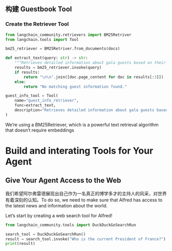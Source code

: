 
## 构建 Guestbook Tool

### Create  the Retriever Tool

```python
from langchain_community.retrievers import BM25Retriver
from langchain.tools import Tool

bm25_retriever = BM25Retriver.from_documents(docs)

def extract_text(query: str) -> str:
	"""Retrieves detailed information about gala guests based on their name or relation."""
	results = bm25_retriever.invoke(query)
	if results:
        return "\n\n".join([doc.page_content for doc in results[:3]])
    else:
        return "No matching guest information found."

guest_info_tool = Tool(
    name="guest_info_retriever",
    func=extract_text,
    description="Retrieves detailed information about gala guests based on their name or relation."
)
```

We’re using a BM25Retriever, which is a powerful text retrieval algorithm that doesn’t require embeddings

# Build and interating Tools for Your Agent

## Give Your Agent Access to the Web

我们希望阿尔弗雷德展现出自己作为一名真正的博学多才的主持人的风采，对世界有着深刻的认知。To do so, we need to make sure that Alfred has access to the latest news and information about the world.

Let’s start by creating a web search tool for Alfred!

```python
from langchain_community.tools import DuckDuckGoSearchRun

search_tool = DuckDuckGoSearchRun()
result = search_tool.invoke("Who is the current President of France?")
print(result)
```

